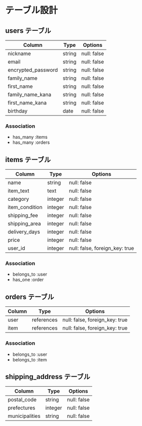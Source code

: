 # テーブル設計

## users テーブル

| Column                | Type   | Options     |
| --------------------- | ------ | ----------- |
| nickname              | string | null: false |
| email                 | string | null: false |
| encrypted_password    | string | null: false |
| family_name           | string | null: false |
| first_name            | string | null: false |
| family_name_kana      | string | null: false |
| first_name_kana       | string | null: false |
| birthday              | date   | null: false |


### Association

- has_many :items
- has_many :orders

## items テーブル

| Column                | Type    | Options                       |
| --------------------- | ------- | ----------------------------- |
| name                  | string  | null: false                   |
| item_text             | text    | null: false                   | 
| category              | integer | null: false                   |
| item_condition        | integer | null: false                   |
| shipping_fee          | integer | null: false                   | 
| shipping_area         | integer | null: false                   |
| delivery_days         | integer | null: false                   |
| price                 | integer | null: false                   | 
| user_id               | integer | null: false, foreign_key: true|


### Association

- belongs_to :user
- has_one :order

## orders テーブル

| Column           | Type       | Options                        | 
| ---------------- | ---------- | ------------------------------ |
| user             | references | null: false, foreign_key: true |
| item             | references | null: false, foreign_key: true |


### Association

- belongs_to :user
- belongs_to :item



## shipping_address テーブル

| Column           | Type       | Options                        | 
| ---------------- | ---------- | ------------------------------ |
| postal_code      | string     | null: false                    |
| prefectures      | integer    | null: false                    |
| municipalities   | string     | null: false                    |